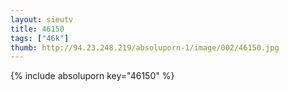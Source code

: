```yaml
--- 
layout: sieutv
title: 46150
tags: ["46k"]
thumb: http://94.23.248.219/absoluporn-1/image/002/46150.jpg
---
```

{% include absoluporn key="46150" %} 
